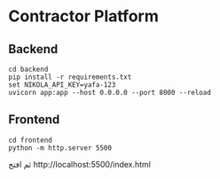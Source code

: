 
# Contractor Platform

## Backend
```
cd backend
pip install -r requirements.txt
set NIKOLA_API_KEY=yafa-123
uvicorn app:app --host 0.0.0.0 --port 8000 --reload
```
## Frontend
```
cd frontend
python -m http.server 5500
```
ثم افتح http://localhost:5500/index.html
